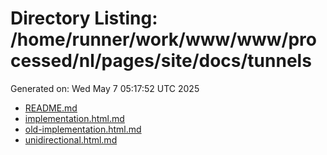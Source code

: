 # Directory Listing: /home/runner/work/www/www/processed/nl/pages/site/docs/tunnels
Generated on: Wed May  7 05:17:52 UTC 2025

- [README.md](README.md)
- [implementation.html.md](implementation.html.md)
- [old-implementation.html.md](old-implementation.html.md)
- [unidirectional.html.md](unidirectional.html.md)
